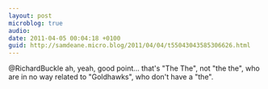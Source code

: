 ```yaml
---
layout: post
microblog: true
audio: 
date: 2011-04-05 00:04:18 +0100
guid: http://samdeane.micro.blog/2011/04/04/t55043043585306626.html
---
```

@RichardBuckle ah, yeah, good point... that's "The The", not "the the", who are in no way related to "Goldhawks", who don't have a "the".
